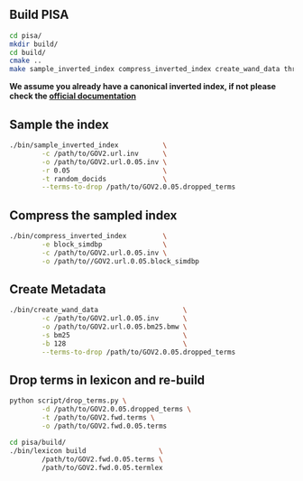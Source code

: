 ## Build PISA

```sh
cd pisa/
mkdir build/
cd build/
cmake ..
make sample_inverted_index compress_inverted_index create_wand_data thresholds lexicon
```

**We assume you already have a canonical inverted index, if not please check the [official documentation](https://pisa.readthedocs.io/)** 

## Sample the index
```sh
./bin/sample_inverted_index           \
        -c /path/to/GOV2.url.inv      \
        -o /path/to/GOV2.url.0.05.inv \
        -r 0.05                       \
        -t random_docids              \
        --terms-to-drop /path/to/GOV2.0.05.dropped_terms
```
## Compress the sampled index
```sh
./bin/compress_inverted_index         \
        -e block_simdbp               \
        -c /path/to/GOV2.url.0.05.inv \
        -o /path/to//GOV2.url.0.05.block_simdbp
```

## Create Metadata
```sh
./bin/create_wand_data                     \
        -c /path/to/GOV2.url.0.05.inv      \
        -o /path/to/GOV2.url.0.05.bm25.bmw \
        -s bm25                            \
        -b 128                             \
        --terms-to-drop /path/to/GOV2.0.05.dropped_terms
```

## Drop terms in lexicon and re-build

```sh
python script/drop_terms.py \
        -d /path/to/GOV2.0.05.dropped_terms \
        -t /path/to/GOV2.fwd.terms \
        -o /path/to/GOV2.fwd.0.05.terms
```

```sh
cd pisa/build/
./bin/lexicon build                  \
        /path/to/GOV2.fwd.0.05.terms \
        /path/to/GOV2.fwd.0.05.termlex
```
